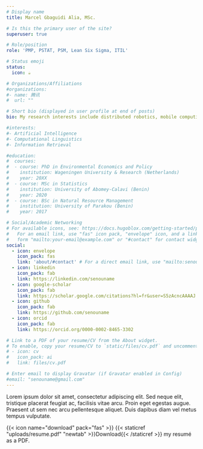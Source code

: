 ```yaml
---
# Display name
title: Marcel Gbaguidi Alia, MSc.

# Is this the primary user of the site?
superuser: true

# Role/position
role: 'PMP, PSTAT, PSM, Lean Six Sigma, ITIL'

# Status emoji
status:
  icon: ☕️

# Organizations/Affiliations
#organizations:
#- name: 腾讯
#  url: ""

# Short bio (displayed in user profile at end of posts)
bio: My research interests include distributed robotics, mobile computing and programmable matter.

#interests:
#- Artificial Intelligence
#- Computational Linguistics
#- Information Retrieval

#education:
#  courses:
#  - course: PhD in Environmental Economics and Policy
#    institution: Wageningen University & Research (Netherlands)
#    year: 20XX
#  - course: MSc in Statistics
#    institution: University of Abomey-Calavi (Benin)
#    year: 2020
#  - course: BSc in Natural Resource Management
#    institution: University of Parakou (Benin)
#    year: 2017

# Social/Academic Networking
# For available icons, see: https://docs.hugoblox.com/getting-started/page-builder/#icons
#   For an email link, use "fas" icon pack, "envelope" icon, and a link in the
#   form "mailto:your-email@example.com" or "#contact" for contact widget.
social:
  - icon: envelope
    icon_pack: fas
    link: 'about/#contact' # For a direct email link, use "mailto:senouname@gmail.com".
  - icon: linkedin
    icon_pack: fab
    link: https://linkedin.com/senouname
  - icon: google-scholar
    icon_pack: fab
    link: https://scholar.google.com/citations?hl=fr&user=S5zAcncAAAAJ
  - icon: github
    icon_pack: fab
    link: https://github.com/senouname
  - icon: orcid
    icon_pack: fab
    link: https://orcid.org/0000-0002-8465-3302

# Link to a PDF of your resume/CV from the About widget.
# To enable, copy your resume/CV to `static/files/cv.pdf` and uncomment the lines below.
# - icon: cv
#   icon_pack: ai
#   link: files/cv.pdf

# Enter email to display Gravatar (if Gravatar enabled in Config)
#email: "senouname@gmail.com"
---
```


Lorem ipsum dolor sit amet, consectetur adipiscing elit. Sed neque elit, tristique placerat feugiat ac, facilisis vitae arcu. Proin eget egestas augue. Praesent ut sem nec arcu pellentesque aliquet. Duis dapibus diam vel metus tempus vulputate.

{{< icon name="download" pack="fas" >}} {{< staticref "uploads/resume.pdf" "newtab" >}}Download{{< /staticref >}} my resumé as a PDF.
